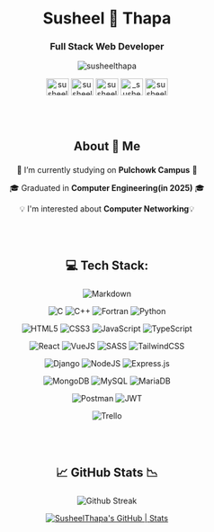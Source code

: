 <h1 align="center">Susheel 🙌 Thapa</h1>

<h3 align="center">Full Stack Web Developer</h3>

<p align="center">
    <img
    src="https://komarev.com/ghpvc/?username=susheelthapa&label=Profile%20views&color=0e75b6&style=flat"
    alt="susheelthapa"
    />
</p>

<p align="center">
    <a href="https://linkedin.com/in/susheel-thapa-39215a213" target="blank"
    ><img
        align="center"
        src="https://raw.githubusercontent.com/rahuldkjain/github-profile-readme-generator/master/src/images/icons/Social/linked-in-alt.svg"
        alt="susheel-thapa-39215a213"
        height="30"
        width="40"
    /></a>
    <a href="https://github.com/SusheelThapa" target="blank"
    ><img
        align="center"
        src="https://raw.githubusercontent.com/rahuldkjain/github-profile-readme-generator/master/src/images/icons/Social/github.svg"
        alt="susheelthapa"
        height="30"
        width="40"
    /></a>
    <a href="https://www.hackerrank.com/susheel_thapa" target="blank"
    ><img
        align="center"
        src="https://raw.githubusercontent.com/rahuldkjain/github-profile-readme-generator/master/src/images/icons/Social/hackerrank.svg"
        alt="susheel_thapa"
        height="30"
        width="40"
    /></a>
    <a href="https://instagram.com/_susheelthapa" target="blank"
    ><img
        align="center"
        src="https://raw.githubusercontent.com/rahuldkjain/github-profile-readme-generator/master/src/images/icons/Social/instagram.svg"
        alt="_susheelthapa"
        height="30"
        width="40"
    /></a>
    <a href="https://fb.com/susheelthapaa" target="blank"
    ><img
        align="center"
        src="https://raw.githubusercontent.com/rahuldkjain/github-profile-readme-generator/master/src/images/icons/Social/facebook.svg"
        alt="susheelthapaa"
        height="30"
        width="40"
    /></a>
</p>
<br/>
<br/>

## <p align="center"> About 🔭 Me </p>

<p align="center">🔭 I’m currently studying on <strong>Pulchowk Campus</strong> 🔭</p>

<p align="center">🎓 Graduated in <strong>Computer Engineering(in 2025)</strong> 🎓</p>

<p align="center">💡 I'm interested about <strong>Computer Networking</strong>💡</p>
<br />
<br />

## <p align="center">💻 Tech Stack:</p>

<p align="center">
<img
    src="https://img.shields.io/badge/markdown-%23000000.svg?style=for-the-badge&amp;logo=markdown&amp;logoColor=white"
    alt="Markdown"
/>
</p>

<p align="center">
<img
    src="https://img.shields.io/badge/c-%2300599C.svg?style=for-the-badge&amp;logo=c&amp;logoColor=white"
    alt="C"
/>
<img
    src="https://img.shields.io/badge/c++-%2300599C.svg?style=for-the-badge&amp;logo=c%2B%2B&amp;logoColor=white"
    alt="C++"
/>
<img
    src="https://img.shields.io/badge/Fortran-%23734F96.svg?style=for-the-badge&amp;logo=fortran&amp;logoColor=white"
    alt="Fortran"
/>
<img
    src="https://img.shields.io/badge/python-3670A0?style=for-the-badge&amp;logo=python&amp;logoColor=ffdd54"
    alt="Python"
/>
</p>

<p align="center">
<img
    src="https://img.shields.io/badge/html5-%23E34F26.svg?style=for-the-badge&amp;logo=html&amp;logoColor=white"
    alt="HTML5"
/>
<img
    src="https://img.shields.io/badge/css3-%231572B6.svg?style=for-the-badge&amp;logo=css3&amp;logoColor=white"
    alt="CSS3"
/>
<img
    src="https://img.shields.io/badge/javascript-%23323330.svg?style=for-the-badge&amp;logo=javascript&amp;logoColor=%23F7DF1E"
    alt="JavaScript"
/>
<img
    src="https://img.shields.io/badge/typescript-%23007ACC.svg?style=for-the-badge&amp;logo=typescript&amp;logoColor=white"
    alt="TypeScript"
/>
</p>

<p align="center">
<img
    src="https://img.shields.io/badge/react-%2320232a.svg?style=for-the-badge&amp;logo=react&amp;logoColor=%2361DAFB"
    alt="React"
/>
<img
    src="https://img.shields.io/badge/vueJS-%2320232a.svg?style=for-the-badge&amp;logo=v&amp;logoColor=%2361DAFB"
    alt="VueJS"
/>
<img
    src="https://img.shields.io/badge/SASS-hotpink.svg?style=for-the-badge&amp;logo=SASS&amp;logoColor=white"
    alt="SASS"
/>
<img
    src="https://img.shields.io/badge/tailwindcss-%2338B2AC.svg?style=for-the-badge&amp;logo=tailwind-css&amp;logoColor=white"
    alt="TailwindCSS"
/>
</p>

<p align="center">
<img
    src="https://img.shields.io/badge/django-%23092E20.svg?style=for-the-badge&amp;logo=django&amp;logoColor=white"
    alt="Django"
/>
<img
    src="https://img.shields.io/badge/node.js-6DA55F?style=for-the-badge&amp;logo=node.js&amp;logoColor=white"
    alt="NodeJS"
/>
<img
    src="https://img.shields.io/badge/express.js-%23404d59.svg?style=for-the-badge&amp;logo=express&amp;logoColor=%2361DAFB"
    alt="Express.js"
/>
</p>

<p align="center">
<img
    src="https://img.shields.io/badge/MongoDB-%234ea94b.svg?style=for-the-badge&amp;logo=mongodb&amp;logoColor=white"
    alt="MongoDB"
/>
<img
    src="https://img.shields.io/badge/mysql-black.svg?style=for-the-badge&amp;logo=mysql&amp;logoColor=white;"
    alt="MySQL"
/>
<img
    src="https://img.shields.io/badge/MariaDB-003545?style=for-the-badge&amp;logo=mariadb&amp;logoColor=white"
    alt="MariaDB"
/>

<p align="center">
<img
    src="https://img.shields.io/badge/Postman-FF6C37?style=for-the-badge&amp;logo=postman&amp;logoColor=white"
    alt="Postman"
/>
<img
    src="https://img.shields.io/badge/JWT-black?style=for-the-badge&amp;logo=JSON%20web%20tokens"
    alt="JWT"
/>
</p>

<p align="center">
<img
    src="https://img.shields.io/badge/Trello-%23026AA7.svg?style=for-the-badge&amp;logo=Trello&amp;logoColor=white"
    alt="Trello"
/>
</p>

<br/>
<br/>

## <p align="center"> 📈 GitHub Stats 📉</p>

<p align="center">
  <img
    src="https://github-readme-streak-stats.herokuapp.com/?user=susheelthapa&theme=blueberry&hide_border=true"
    alt="Github Streak"
  />
</p>
<p align="center">
  <a href="https://quine.sh?utm_source=widgets&utm_campaign=SusheelThapa">
    <img
        src="https://stats.quine.sh/SusheelThapa/github?theme=dark"
        alt="SusheelThapa's GitHub | Stats"
    />
  </a>
</p>


